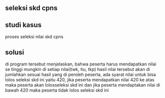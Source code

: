 ## seleksi skd cpns
## studi kasus
proses seleksi nilai skd cpns 
## solusi
di program tersebut menjelaskan, bahwa peserta harus mendapatkan nilai se tinggi mungkin di setiap nilai(twk, tiu, tkp) hasil nilai tersebut akan di jumlahkan sesuai hasil yang di peroleh peserta, ada syarat nilai untuk bisa lolos seleksi skd ini yaitu 420, jika peserta mendapatkan nilai 420 ke atas maka peserta akan lolosseleksi skd ini dan jika peserta mendaptakan nilai di bawah 420 maka peserta tidak lolos seleksi skd ini